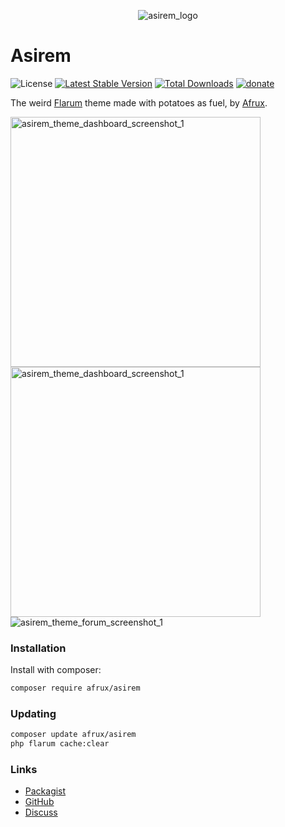 <p align=center>
<img src="https://lh3.googleusercontent.com/-CDid7LgrH-M/YNn460wKUMI/AAAAAAAAFdY/ttAl_XT055QzWO9bEWKPbzWBPzhPUg1UwCLcBGAsYHQ/s16000/asirem.png" alt="asirem_logo">
<h1>Asirem</h1>
<img alt="License" src="https://img.shields.io/badge/license-MIT-blue.svg?style=flat-square"> <a href="https://packagist.org/packages/afrux/asirem"><img alt="Latest Stable Version" src="https://img.shields.io/packagist/v/afrux/asirem.svg?style=flat-square"></a> <a href="https://packagist.org/packages/afrux/asirem"><img alt="Total Downloads" src="https://img.shields.io/packagist/dt/afrux/asirem.svg?style=flat-square"></a> <a href="https://www.buymeacoffee.com/sycho"><img alt="donate" src="https://img.shields.io/badge/donate-buy%20me%20a%20coffee-%23ffde39?style=flat-square"></a>

The weird <a href="http://flarum.org">Flarum</a> theme made with potatoes as fuel, by <a href="https://github.com/afrux">Afrux</a>.

<img width="400" src="https://lh3.googleusercontent.com/-N4b-Oqq18To/YNno5ZmnmGI/AAAAAAAAFdA/49F0UzmZFecHv7baBQTtM6a_JO5n7s_dwCLcBGAsYHQ/s16000/Dark_Dashboard_Front.png" alt="asirem_theme_dashboard_screenshot_1"><img width="400" src="https://lh3.googleusercontent.com/-edU2_P66Vlo/YNnpaU1yjVI/AAAAAAAAFdI/LzAB9qdLbGMGWFzyyovTow770r8b8Fw7wCLcBGAsYHQ/s16000/Light_Dashboard_Front.png" alt="asirem_theme_dashboard_screenshot_1">
<img src="https://lh3.googleusercontent.com/-qhKeJv4373Y/YNnqrVK6MlI/AAAAAAAAFdQ/pcRH7ZobQdMJYiIQ2HTyjJnZpXqUHMg6QCLcBGAsYHQ/s16000/Screenshot%2Bfrom%2B2021-06-27%2B22-57-32.png" alt="asirem_theme_forum_screenshot_1">
</p>

### Installation

Install with composer:

```sh
composer require afrux/asirem
```

### Updating

```sh
composer update afrux/asirem
php flarum cache:clear
```

### Links

- [Packagist](https://packagist.org/packages/afrux/asirem)
- [GitHub](https://github.com/afrux/asirem)
- [Discuss](https://discuss.flarum.org/d/PUT_DISCUSS_SLUG_HERE)
